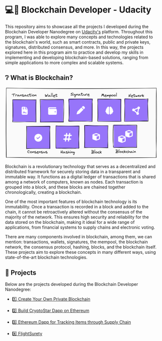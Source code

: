 # 💻🔗 Blockchain Developer - Udacity 

This repository aims to showcase all the projects I developed during the Blockchain Developer Nanodegree on [Udacity's](udacity.com) platform. Throughout this program, I was able to explore many concepts and technologies related to the blockchain's world, such as smart contracts, public and private keys, signatures, distributed consensus, and more. In this way, the projects explored here in this program aim to practice and develop my skills in implementing and developing blockchain-based solutions, ranging from simple applications to more complex and scalable systems.

## ❔ What is Blockchain? 

![big_picture](./img/blockchain_big_picture.png)

Blockchain is a revolutionary technology that serves as a decentralized and distributed framework for securely storing data in a transparent and immutable way. It functions as a digital ledger of transactions that is shared among a network of computers, known as nodes. Each transaction is grouped into a block, and these blocks are chained together chronologically, creating a blockchain.

One of the most important features of blockchain technology is its immutability. Once a transaction is recorded in a block and added to the chain, it cannot be retroactively altered without the consensus of the majority of the network. This ensures high security and reliability for the data stored on the blockchain, making it ideal for a wide range of applications, from financial systems to supply chains and electronic voting.

There are many components involved in blockchain, among them, we can mention: transactions, wallets, signatures, the mempool, the blockchain network, the consensus protocol, hashing, blocks, and the blockchain itself. These projects aim to explore these concepts in many different ways, using state-of-the-art blockchain technologies.

## 📂 Projects

Below are the projects developed during the Blockchain Developer Nanodegree:

- [1️⃣ Create Your Own Private Blockchain]()

- [2️⃣ Build CryptoStar Dapp on Ethereum]()

- [3️⃣ Ethereum Dapp for Tracking Items through Supply Chain]()

- [4️⃣ FlightSurety]()
